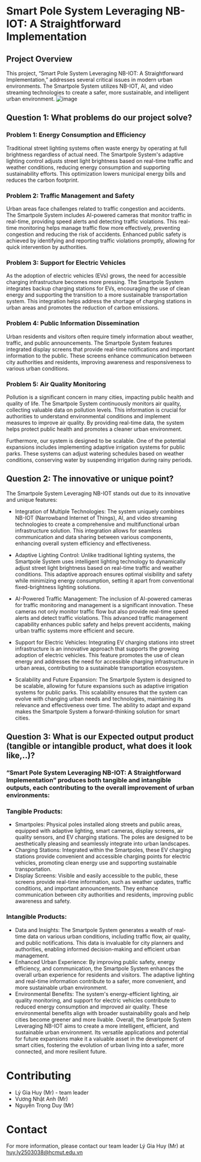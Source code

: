 # Smart Pole System Leveraging NB-IOT: A Straightforward Implementation
## Project Overview
This project, “Smart Pole System Leveraging NB-IOT: A Straightforward Implementation,” addresses several critical issues in modern urban environments. The Smartpole System utilizes NB-IOT, AI, and video streaming technologies to create a safer, more sustainable, and intelligent urban environment.
![image](https://github.com/HyHyZhaLee/Thesis_SmartPole/assets/113485058/3b95720a-711a-4f07-9aa0-78ee948bc007)

## Question 1: What problems do our project solve?

### Problem 1: Energy Consumption and Efficiency
Traditional street lighting systems often waste energy by operating at full brightness regardless of actual need. The Smartpole System's adaptive lighting control adjusts street light brightness based on real-time traffic and weather conditions, reducing energy consumption and supporting sustainability efforts. This optimization lowers municipal energy bills and reduces the carbon footprint.

### Problem 2: Traffic Management and Safety
Urban areas face challenges related to traffic congestion and accidents. The Smartpole System includes AI-powered cameras that monitor traffic in real-time, providing speed alerts and detecting traffic violations. This real-time monitoring helps manage traffic flow more effectively, preventing congestion and reducing the risk of accidents. Enhanced public safety is achieved by identifying and reporting traffic violations promptly, allowing for quick intervention by authorities.

### Problem 3: Support for Electric Vehicles
As the adoption of electric vehicles (EVs) grows, the need for accessible charging infrastructure becomes more pressing. The Smartpole System integrates backup charging stations for EVs, encouraging the use of clean energy and supporting the transition to a more sustainable transportation system. This integration helps address the shortage of charging stations in urban areas and promotes the reduction of carbon emissions.

### Problem 4: Public Information Dissemination
Urban residents and visitors often require timely information about weather, traffic, and public announcements. The Smartpole System features integrated display screens that provide real-time notifications and important information to the public. These screens enhance communication between city authorities and residents, improving awareness and responsiveness to various urban conditions.

### Problem 5: Air Quality Monitoring
Pollution is a significant concern in many cities, impacting public health and quality of life. The Smartpole System continuously monitors air quality, collecting valuable data on pollution levels. This information is crucial for authorities to understand environmental conditions and implement measures to improve air quality. By providing real-time data, the system helps protect public health and promotes a cleaner urban environment.

Furthermore, our system is designed to be scalable. One of the potential expansions includes implementing adaptive irrigation systems for public parks. These systems can adjust watering schedules based on weather conditions, conserving water by suspending irrigation during rainy periods.

## Question 2: The innovative or unique point?

The Smartpole System Leveraging NB-IOT stands out due to its innovative and unique features:

- Integration of Multiple Technologies: The system uniquely combines NB-IOT (Narrowband Internet of Things), AI, and video streaming technologies to create a comprehensive and multifunctional urban infrastructure solution. This integration allows for seamless communication and data sharing between various components, enhancing overall system efficiency and effectiveness.

- Adaptive Lighting Control: Unlike traditional lighting systems, the Smartpole System uses intelligent lighting technology to dynamically adjust street light brightness based on real-time traffic and weather conditions. This adaptive approach ensures optimal visibility and safety while minimizing energy consumption, setting it apart from conventional fixed-brightness lighting solutions.

- AI-Powered Traffic Management: The inclusion of AI-powered cameras for traffic monitoring and management is a significant innovation. These cameras not only monitor traffic flow but also provide real-time speed alerts and detect traffic violations. This advanced traffic management capability enhances public safety and helps prevent accidents, making urban traffic systems more efficient and secure.

- Support for Electric Vehicles: Integrating EV charging stations into street infrastructure is an innovative approach that supports the growing adoption of electric vehicles. This feature promotes the use of clean energy and addresses the need for accessible charging infrastructure in urban areas, contributing to a sustainable transportation ecosystem.

- Scalability and Future Expansion: The Smartpole System is designed to be scalable, allowing for future expansions such as adaptive irrigation systems for public parks. This scalability ensures that the system can evolve with changing urban needs and technologies, maintaining its relevance and effectiveness over time. The ability to adapt and expand makes the Smartpole System a forward-thinking solution for smart cities.

## Question 3: What is our Expected output product (tangible or intangible product, what does it look like,..)?
### “Smart Pole System Leveraging NB-IOT: A Straightforward Implementation” produces both tangible and intangible outputs, each contributing to the overall improvement of urban environments:

### Tangible Products:
- Smartpoles: Physical poles installed along streets and public areas, equipped with adaptive lighting, smart cameras, display screens, air quality sensors, and EV charging stations. The poles are designed to be aesthetically pleasing and seamlessly integrate into urban landscapes.
- Charging Stations: Integrated within the Smartpoles, these EV charging stations provide convenient and accessible charging points for electric vehicles, promoting clean energy use and supporting sustainable transportation.
- Display Screens: Visible and easily accessible to the public, these screens provide real-time information, such as weather updates, traffic conditions, and important announcements. They enhance communication between city authorities and residents, improving public awareness and safety.
### Intangible Products:
- Data and Insights: The Smartpole System generates a wealth of real-time data on various urban conditions, including traffic flow, air quality, and public notifications. This data is invaluable for city planners and authorities, enabling informed decision-making and efficient urban management.
- Enhanced Urban Experience: By improving public safety, energy efficiency, and communication, the Smartpole System enhances the overall urban experience for residents and visitors. The adaptive lighting and real-time information contribute to a safer, more convenient, and more sustainable urban environment.
- Environmental Benefits: The system's energy-efficient lighting, air quality monitoring, and support for electric vehicles contribute to reduced energy consumption and improved air quality. These environmental benefits align with broader sustainability goals and help cities become greener and more livable.
Overall, the Smartpole System Leveraging NB-IOT aims to create a more intelligent, efficient, and sustainable urban environment. Its versatile applications and potential for future expansions make it a valuable asset in the development of smart cities, fostering the evolution of urban living into a safer, more connected, and more resilient future.


# Contributing
- Lý Gia Huy (Mr) - team leader
- Vương Nhật Anh (Mr)
- Nguyễn Trọng Duy (Mr)

# Contact
For more information, please contact our team leader Lý Gia Huy (Mr) at huy.ly2503038@hcmut.edu.vn
